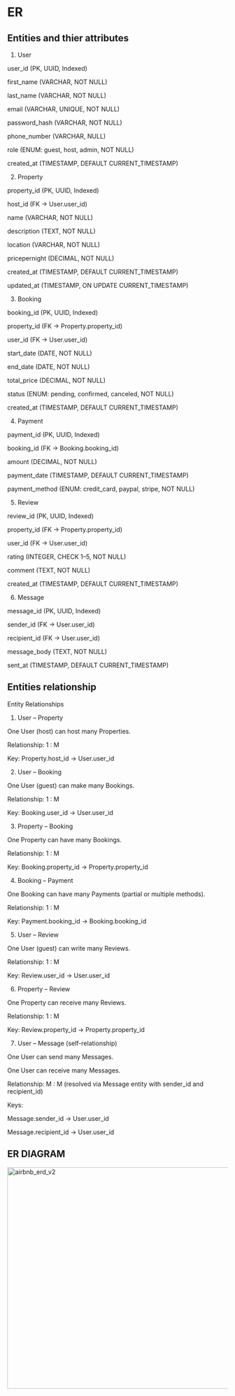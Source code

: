 # ER 
## Entities and thier attributes

1. User

user_id (PK, UUID, Indexed)

first_name (VARCHAR, NOT NULL)

last_name (VARCHAR, NOT NULL)

email (VARCHAR, UNIQUE, NOT NULL)

password_hash (VARCHAR, NOT NULL)

phone_number (VARCHAR, NULL)

role (ENUM: guest, host, admin, NOT NULL)

created_at (TIMESTAMP, DEFAULT CURRENT_TIMESTAMP)

2. Property

property_id (PK, UUID, Indexed)

host_id (FK → User.user_id)

name (VARCHAR, NOT NULL)

description (TEXT, NOT NULL)

location (VARCHAR, NOT NULL)

pricepernight (DECIMAL, NOT NULL)

created_at (TIMESTAMP, DEFAULT CURRENT_TIMESTAMP)

updated_at (TIMESTAMP, ON UPDATE CURRENT_TIMESTAMP)

3. Booking

booking_id (PK, UUID, Indexed)

property_id (FK → Property.property_id)

user_id (FK → User.user_id)

start_date (DATE, NOT NULL)

end_date (DATE, NOT NULL)

total_price (DECIMAL, NOT NULL)

status (ENUM: pending, confirmed, canceled, NOT NULL)

created_at (TIMESTAMP, DEFAULT CURRENT_TIMESTAMP)

4. Payment

payment_id (PK, UUID, Indexed)

booking_id (FK → Booking.booking_id)

amount (DECIMAL, NOT NULL)

payment_date (TIMESTAMP, DEFAULT CURRENT_TIMESTAMP)

payment_method (ENUM: credit_card, paypal, stripe, NOT NULL)

5. Review

review_id (PK, UUID, Indexed)

property_id (FK → Property.property_id)

user_id (FK → User.user_id)

rating (INTEGER, CHECK 1–5, NOT NULL)

comment (TEXT, NOT NULL)

created_at (TIMESTAMP, DEFAULT CURRENT_TIMESTAMP)

6. Message

message_id (PK, UUID, Indexed)

sender_id (FK → User.user_id)

recipient_id (FK → User.user_id)

message_body (TEXT, NOT NULL)

sent_at (TIMESTAMP, DEFAULT CURRENT_TIMESTAMP)

## Entities relationship

Entity Relationships
1. User – Property

One User (host) can host many Properties.

Relationship: 1 : M

Key: Property.host_id → User.user_id

2. User – Booking

One User (guest) can make many Bookings.

Relationship: 1 : M

Key: Booking.user_id → User.user_id

3. Property – Booking

One Property can have many Bookings.

Relationship: 1 : M

Key: Booking.property_id → Property.property_id

4. Booking – Payment

One Booking can have many Payments (partial or multiple methods).

Relationship: 1 : M

Key: Payment.booking_id → Booking.booking_id

5. User – Review

One User (guest) can write many Reviews.

Relationship: 1 : M

Key: Review.user_id → User.user_id

6. Property – Review

One Property can receive many Reviews.

Relationship: 1 : M

Key: Review.property_id → Property.property_id

7. User – Message (self-relationship)

One User can send many Messages.

One User can receive many Messages.

Relationship: M : M (resolved via Message entity with sender_id and recipient_id)

Keys:

Message.sender_id → User.user_id

Message.recipient_id → User.user_id

## ER DIAGRAM
<img width="1624" height="506" alt="airbnb_erd_v2" src="https://github.com/user-attachments/assets/e9c665a4-f32d-4d27-81f7-46b46c640ffa" />



